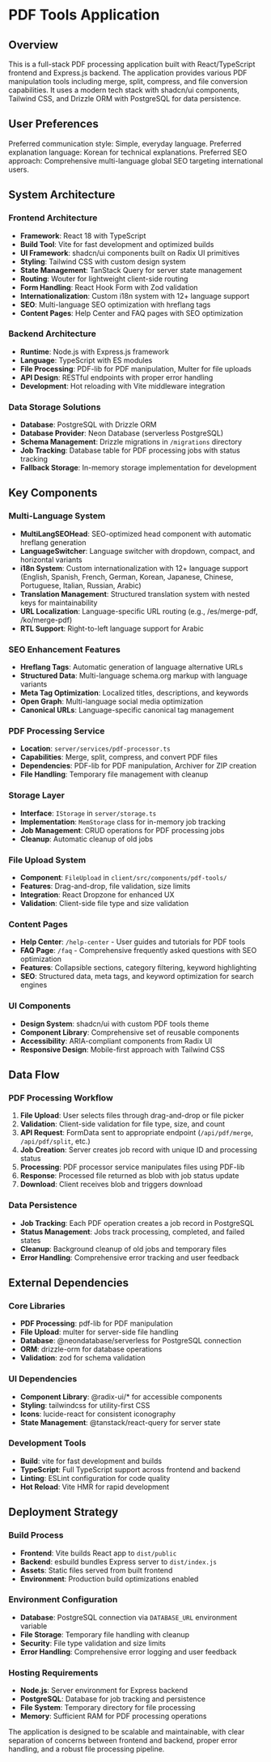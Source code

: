 # PDF Tools Application

## Overview

This is a full-stack PDF processing application built with React/TypeScript frontend and Express.js backend. The application provides various PDF manipulation tools including merge, split, compress, and file conversion capabilities. It uses a modern tech stack with shadcn/ui components, Tailwind CSS, and Drizzle ORM with PostgreSQL for data persistence.

## User Preferences

Preferred communication style: Simple, everyday language.
Preferred explanation language: Korean for technical explanations.
Preferred SEO approach: Comprehensive multi-language global SEO targeting international users.

## System Architecture

### Frontend Architecture
- **Framework**: React 18 with TypeScript
- **Build Tool**: Vite for fast development and optimized builds
- **UI Framework**: shadcn/ui components built on Radix UI primitives
- **Styling**: Tailwind CSS with custom design system
- **State Management**: TanStack Query for server state management
- **Routing**: Wouter for lightweight client-side routing
- **Form Handling**: React Hook Form with Zod validation
- **Internationalization**: Custom i18n system with 12+ language support
- **SEO**: Multi-language SEO optimization with hreflang tags
- **Content Pages**: Help Center and FAQ pages with SEO optimization

### Backend Architecture
- **Runtime**: Node.js with Express.js framework
- **Language**: TypeScript with ES modules
- **File Processing**: PDF-lib for PDF manipulation, Multer for file uploads
- **API Design**: RESTful endpoints with proper error handling
- **Development**: Hot reloading with Vite middleware integration

### Data Storage Solutions
- **Database**: PostgreSQL with Drizzle ORM
- **Database Provider**: Neon Database (serverless PostgreSQL)
- **Schema Management**: Drizzle migrations in `/migrations` directory
- **Job Tracking**: Database table for PDF processing jobs with status tracking
- **Fallback Storage**: In-memory storage implementation for development

## Key Components

### Multi-Language System
- **MultiLangSEOHead**: SEO-optimized head component with automatic hreflang generation
- **LanguageSwitcher**: Language switcher with dropdown, compact, and horizontal variants
- **i18n System**: Custom internationalization with 12+ language support (English, Spanish, French, German, Korean, Japanese, Chinese, Portuguese, Italian, Russian, Arabic)
- **Translation Management**: Structured translation system with nested keys for maintainability
- **URL Localization**: Language-specific URL routing (e.g., /es/merge-pdf, /ko/merge-pdf)
- **RTL Support**: Right-to-left language support for Arabic

### SEO Enhancement Features
- **Hreflang Tags**: Automatic generation of language alternative URLs
- **Structured Data**: Multi-language schema.org markup with language variants
- **Meta Tag Optimization**: Localized titles, descriptions, and keywords
- **Open Graph**: Multi-language social media optimization
- **Canonical URLs**: Language-specific canonical tag management

### PDF Processing Service
- **Location**: `server/services/pdf-processor.ts`
- **Capabilities**: Merge, split, compress, and convert PDF files
- **Dependencies**: PDF-lib for PDF manipulation, Archiver for ZIP creation
- **File Handling**: Temporary file management with cleanup

### Storage Layer
- **Interface**: `IStorage` in `server/storage.ts`
- **Implementation**: `MemStorage` class for in-memory job tracking
- **Job Management**: CRUD operations for PDF processing jobs
- **Cleanup**: Automatic cleanup of old jobs

### File Upload System
- **Component**: `FileUpload` in `client/src/components/pdf-tools/`
- **Features**: Drag-and-drop, file validation, size limits
- **Integration**: React Dropzone for enhanced UX
- **Validation**: Client-side file type and size validation

### Content Pages
- **Help Center**: `/help-center` - User guides and tutorials for PDF tools
- **FAQ Page**: `/faq` - Comprehensive frequently asked questions with SEO optimization
- **Features**: Collapsible sections, category filtering, keyword highlighting
- **SEO**: Structured data, meta tags, and keyword optimization for search engines

### UI Components
- **Design System**: shadcn/ui with custom PDF tools theme
- **Component Library**: Comprehensive set of reusable components
- **Accessibility**: ARIA-compliant components from Radix UI
- **Responsive Design**: Mobile-first approach with Tailwind CSS

## Data Flow

### PDF Processing Workflow
1. **File Upload**: User selects files through drag-and-drop or file picker
2. **Validation**: Client-side validation for file type, size, and count
3. **API Request**: FormData sent to appropriate endpoint (`/api/pdf/merge`, `/api/pdf/split`, etc.)
4. **Job Creation**: Server creates job record with unique ID and processing status
5. **Processing**: PDF processor service manipulates files using PDF-lib
6. **Response**: Processed file returned as blob with job status update
7. **Download**: Client receives blob and triggers download

### Data Persistence
- **Job Tracking**: Each PDF operation creates a job record in PostgreSQL
- **Status Management**: Jobs track processing, completed, and failed states
- **Cleanup**: Background cleanup of old jobs and temporary files
- **Error Handling**: Comprehensive error tracking and user feedback

## External Dependencies

### Core Libraries
- **PDF Processing**: pdf-lib for PDF manipulation
- **File Upload**: multer for server-side file handling
- **Database**: @neondatabase/serverless for PostgreSQL connection
- **ORM**: drizzle-orm for database operations
- **Validation**: zod for schema validation

### UI Dependencies
- **Component Library**: @radix-ui/* for accessible components
- **Styling**: tailwindcss for utility-first CSS
- **Icons**: lucide-react for consistent iconography
- **State Management**: @tanstack/react-query for server state

### Development Tools
- **Build**: vite for fast development and builds
- **TypeScript**: Full TypeScript support across frontend and backend
- **Linting**: ESLint configuration for code quality
- **Hot Reload**: Vite HMR for rapid development

## Deployment Strategy

### Build Process
- **Frontend**: Vite builds React app to `dist/public`
- **Backend**: esbuild bundles Express server to `dist/index.js`
- **Assets**: Static files served from built frontend
- **Environment**: Production build optimizations enabled

### Environment Configuration
- **Database**: PostgreSQL connection via `DATABASE_URL` environment variable
- **File Storage**: Temporary file handling with cleanup
- **Security**: File type validation and size limits
- **Error Handling**: Comprehensive error logging and user feedback

### Hosting Requirements
- **Node.js**: Server environment for Express backend
- **PostgreSQL**: Database for job tracking and persistence
- **File System**: Temporary directory for file processing
- **Memory**: Sufficient RAM for PDF processing operations

The application is designed to be scalable and maintainable, with clear separation of concerns between frontend and backend, proper error handling, and a robust file processing pipeline.
